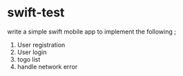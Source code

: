 # swift-test
write a simple swift mobile app to implement the following ;
1. User registration
2. User login
3. togo list
4. handle network error
